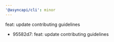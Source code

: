 ```yaml
---
'@asyncapi/cli': minor
---
```


feat: update contributing guidelines

- 95582d7: feat: update contributing guidelines


